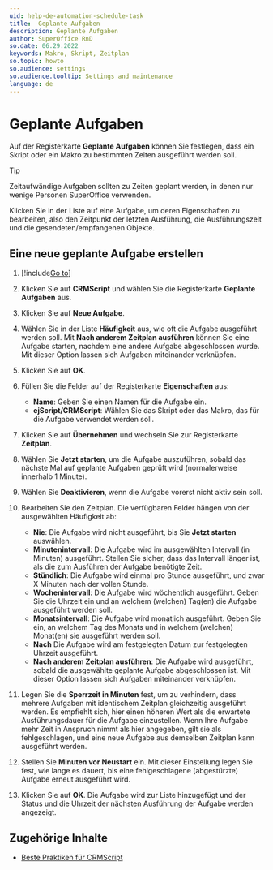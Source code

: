 ```yaml
---
uid: help-de-automation-schedule-task
title:  Geplante Aufgaben
description: Geplante Aufgaben
author: SuperOffice RnD
so.date: 06.29.2022
keywords: Makro, Skript, Zeitplan
so.topic: howto
so.audience: settings
so.audience.tooltip: Settings and maintenance
language: de
---
```


# Geplante Aufgaben

Auf der Registerkarte **Geplante Aufgaben** können Sie festlegen, dass ein Skript oder ein Makro zu bestimmten Zeiten ausgeführt werden soll.

> [!TIP]
> Zeitaufwändige Aufgaben sollten zu Zeiten geplant werden, in denen nur wenige Personen SuperOffice verwenden.

Klicken Sie in der Liste auf eine Aufgabe, um deren Eigenschaften zu bearbeiten, also den Zeitpunkt der letzten Ausführung, die Ausführungszeit und die gesendeten/empfangenen Objekte.

## Eine neue geplante Aufgabe erstellen

1. [!include[Go to](../../../learn/includes/goto-sm.md)]

1. Klicken Sie auf **CRMScript** und wählen Sie die Registerkarte **Geplante Aufgaben** aus.

1. Klicken Sie auf **Neue Aufgabe**.

1. Wählen Sie in der Liste **Häufigkeit** aus, wie oft die Aufgabe ausgeführt werden soll. Mit **Nach anderem Zeitplan ausführen** können Sie eine Aufgabe starten, nachdem eine andere Aufgabe abgeschlossen wurde. Mit dieser Option lassen sich Aufgaben miteinander verknüpfen.

1. Klicken Sie auf **OK**.

1. Füllen Sie die Felder auf der Registerkarte **Eigenschaften** aus:
    * **Name**: Geben Sie einen Namen für die Aufgabe ein.
    * **ejScript/CRMScript**: Wählen Sie das Skript oder das Makro, das für die Aufgabe verwendet werden soll.

1. Klicken Sie auf **Übernehmen** und wechseln Sie zur Registerkarte **Zeitplan**.

1. Wählen Sie **Jetzt starten**, um die Aufgabe auszuführen, sobald das nächste Mal auf geplante Aufgaben geprüft wird (normalerweise innerhalb 1 Minute).

1. Wählen Sie **Deaktivieren**, wenn die Aufgabe vorerst nicht aktiv sein soll.

1. Bearbeiten Sie den Zeitplan. Die verfügbaren Felder hängen von der ausgewählten Häufigkeit ab:

    * **Nie**: Die Aufgabe wird nicht ausgeführt, bis Sie **Jetzt starten** auswählen.
    * **Minutenintervall**: Die Aufgabe wird im ausgewählten Intervall (in Minuten) ausgeführt. Stellen Sie sicher, dass das Intervall länger ist, als die zum Ausführen der Aufgabe benötigte Zeit.
    * **Stündlich**: Die Aufgabe wird einmal pro Stunde ausgeführt, und zwar X Minuten nach der vollen Stunde.
    * **Wochenintervall**: Die Aufgabe wird wöchentlich ausgeführt. Geben Sie die Uhrzeit ein und an welchem (welchen) Tag(en) die Aufgabe ausgeführt werden soll.
    * **Monatsintervall**: Die Aufgabe wird monatlich ausgeführt. Geben Sie ein, an welchem Tag des Monats und in welchem (welchen) Monat(en) sie ausgeführt werden soll.
    * **Nach** Die Aufgabe wird am festgelegten Datum zur festgelegten Uhrzeit ausgeführt.
    * **Nach anderem Zeitplan ausführen**: Die Aufgabe wird ausgeführt, sobald die ausgewählte geplante Aufgabe abgeschlossen ist. Mit dieser Option lassen sich Aufgaben miteinander verknüpfen.

1. Legen Sie die **Sperrzeit in Minuten** fest, um zu verhindern, dass mehrere Aufgaben mit identischem Zeitplan gleichzeitig ausgeführt werden. Es empfiehlt sich, hier einen höheren Wert als die erwartete Ausführungsdauer für die Aufgabe einzustellen. Wenn Ihre Aufgabe mehr Zeit in Anspruch nimmt als hier angegeben, gilt sie als fehlgeschlagen, und eine neue Aufgabe aus demselben Zeitplan kann ausgeführt werden.

1. Stellen Sie **Minuten vor Neustart** ein. Mit dieser Einstellung legen Sie fest, wie lange es dauert, bis eine fehlgeschlagene (abgestürzte) Aufgabe erneut ausgeführt wird.

1. Klicken Sie auf **OK**. Die Aufgabe wird zur Liste hinzugefügt und der Status und die Uhrzeit der nächsten Ausführung der Aufgabe werden angezeigt.

## Zugehörige Inhalte

* [Beste Praktiken für CRMScript][1]

<!-- Referenced links -->
[1]: ../../../../en/automation/crmscript/code-quality/best-practices.md
